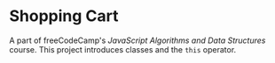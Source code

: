 # Shopping Cart

A part of freeCodeCamp's *JavaScript Algorithms and Data Structures* course. This project introduces classes and the `this` operator.